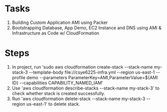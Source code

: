 # Tasks
1. Building Custom Application AMI using Packer
2. Bootstrapping Database, App Demo, EC2 Instance and DNS using AMI & Infrastructure as Code w/ CloudFormation

# Steps
1.  In project, run 'sudo aws cloudformation create-stack \--stack-name my-stack-3 \--template-body file://csye6225-infra.yml \--region us-east-1 \--profile demo \--parameters ParameterKey=AMI,ParameterValue=${AMI ID} --capabilities CAPABILITY_NAMED_IAM'
2.  Use 'aws cloudformation describe-stacks \--stack-name my-stack-3' to check whether stack is created successfully.
3.  Run 'aws cloudformation delete-stack \--stack-name my-stack-3 \--region us-east-1' to delete stack.

